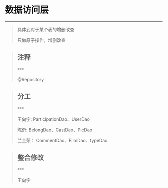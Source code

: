 # 数据访问层
***
> <p>具体到对于某个表的增删改查</p>
> <p>只做原子操作，增删改查</p>

> <h2>注释</h2>
> ***
> <p>@Repository</p>

> <h2>分工</h2>
> ***
> <p>王向宇:    ParticipationDao、UserDao</p>
> <p>陈奇:     BelongDao、CastDao、PicDao</p>
> <p>兰金荣：   CommentDao、FilmDao、typeDao</p>

> <h2>整合修改</h2>
> ***
> <p>王向宇</p>